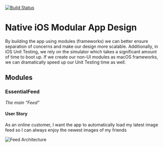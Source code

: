 [![Build Status](https://travis-ci.com/froggomad/Modular-Design.svg?branch=main)](https://travis-ci.com/froggomad/Modular-Design)
# Native iOS Modular App Design

By building the app using modules (frameworks) we can better ensure separation of concerns and make our design more scalable. Additionally, in iOS Unit Testing, we rely on the simulator which takes a significant amount of time to boot up. If we create our non-UI modules as macOS frameworks, we can dramatically speed up our Unit Testing time as well.

## Modules

### EssentialFeed
<i>The main "Feed"</i>

#### User Story
As an online customer, I want the app to automatically load my latest image feed so I can always enjoy the newest images of my friends

![Feed Architecture](https://user-images.githubusercontent.com/28037692/120128945-ef00ad00-c177-11eb-95f4-02eb7fa0adbb.png)

